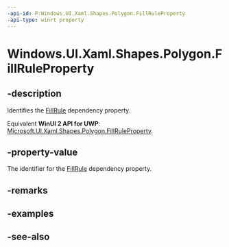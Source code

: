 ```yaml
---
-api-id: P:Windows.UI.Xaml.Shapes.Polygon.FillRuleProperty
-api-type: winrt property
---
```


<!-- Property syntax
public Windows.UI.Xaml.DependencyProperty FillRuleProperty { get; }
-->

# Windows.UI.Xaml.Shapes.Polygon.FillRuleProperty

## -description
Identifies the [FillRule](polygon_fillrule.md) dependency property.

Equivalent **WinUI 2 API for UWP**: [Microsoft.UI.Xaml.Shapes.Polygon.FillRuleProperty](/windows/winui/api/microsoft.ui.xaml.shapes.polygon.fillruleproperty).

## -property-value
The identifier for the [FillRule](polygon_fillrule.md) dependency property.

## -remarks

## -examples

## -see-also
